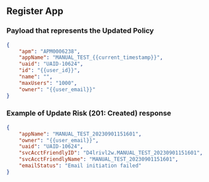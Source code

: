 ## Register App

<!--
type: tab
titles: Request, Response
-->

### Payload that represents the Updated Policy

```json
{
    "apm": "APM0006238",
    "appName": "MANUAL_TEST_{{current_timestamp}}",
    "uaid": "UAID-10624",
    "id": "{{user_id}}",
    "name": "",
    "maxUsers": "1000",
    "owner": "{{user_email}}"
}
```
<!--
type: tab
-->

### Example of Update Risk (201: Created) response

```json
{
    "appName": "MANUAL_TEST_20230901151601",
    "owner": "{{user_email}}",
    "uaid": "UAID-10624",
    "svcAcctFriendlyID": "D4lrivl2w.MANUAL_TEST_20230901151601",
    "svcAcctFriendlyName": "MANUAL_TEST_20230901151601",
    "emailStatus": "Email initiation failed"
}
```
<!-- type: tab-end -->